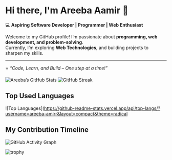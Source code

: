 # Hi there, I'm Areeba Aamir 👋  

💻 **Aspiring Software Developer | Programmer | Web Enthusiast**  

Welcome to my GitHub profile! I’m passionate about **programming, web development, and problem-solving**.  
Currently, I’m exploring **Web Technologies**, and building projects to sharpen my skills.  

---


⭐️ *“Code, Learn, and Build – One step at a time!”*  

<!-- GitHub stats cards -->
![Areeba’s GitHub Stats](https://github-readme-stats.vercel.app/api?username=areeba-amirr&show_icons=true&theme=radical)
![GitHub Streak](https://streak-stats.demolab.com?user=areeba-amirr&theme=radical)

##  Top Used Languages

![Top Languages](https://github-readme-stats.vercel.app/api/top-langs/?username=areeba-amirr&layout=compact&theme=radical

##  My Contribution Timeline
![GitHub Activity Graph](https://github-readme-activity-graph.vercel.app/graph?username=areeba-amirr&theme=react-dark)

![trophy](https://github-profile-trophy.vercel.app/?username=areeba-amirr&theme=onedark)
